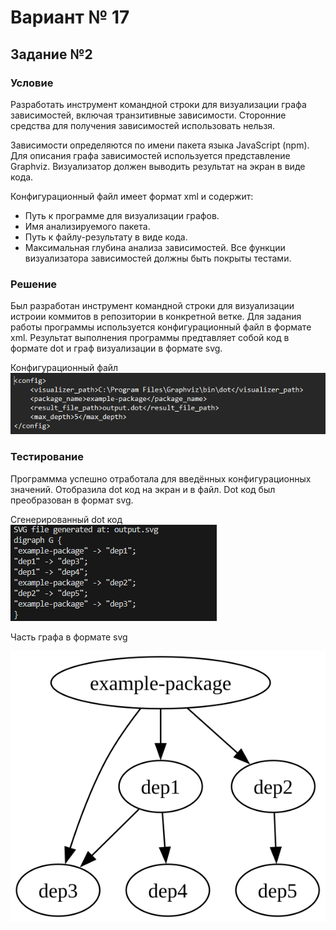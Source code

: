 # Вариант № 17
## Задание №2
### Условие
Разработать инструмент командной строки для визуализации графа
зависимостей, включая транзитивные зависимости. Сторонние средства для
получения зависимостей использовать нельзя.

Зависимости определяются по имени пакета языка JavaScript (npm). Для
описания графа зависимостей используется представление Graphviz.
Визуализатор должен выводить результат на экран в виде кода.

Конфигурационный файл имеет формат xml и содержит:
- Путь к программе для визуализации графов.
- Имя анализируемого пакета.
- Путь к файлу-результату в виде кода.
- Максимальная глубина анализа зависимостей.
Все функции визуализатора зависимостей должны быть покрыты тестами.

### Решение

Был разработан инструмент командной строки для визуализации истроии коммитов в репозитории в конкретной ветке.
Для задания работы программы используется конфигурационный файл в формате xml.
Результат выполнения программы предтавляет собой код в формате dot и граф визуализации в формате svg.

Конфигурационный файл
![Конфигурационный файл](./img/image2.png)


### Тестирование

Программма успешно отработала для введённых конфигурационных значений. Отобразила dot код на экран и в файл.
Dot код был преобразован в формат svg.

Сгенерированный dot код
![Сгенерированный dot код](./img/image.png)


Часть графа в формате svg

![Часть графа в формате svg](./output.svg)
